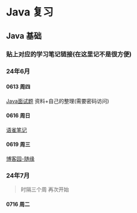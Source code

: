 # Java 复习
## Java 基础
### 贴上对应的学习笔记链接(在这里记不是很方便)
### 24年6月
#### 0613 周四
[Java面试题](https://www.mubu.com/doc/A8eRNyi-ow)
资料+自己的整理(需要密码访问)
#### 0616 周日
[语雀笔记](https://www.yuque.com/spacecgx/learning/mgvrcgrl2fn2d67t?singleDoc#《学习笔记》)
#### 0619 周三
[博客园-随缘](https://www.cnblogs.com/design-code-impl)
### 24年7月
> 时隔三个周 再次开始
#### 0716 周二

